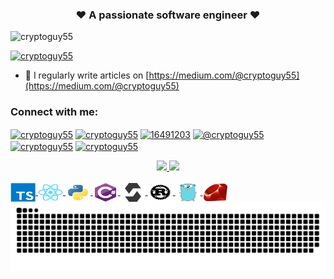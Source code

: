 <h3 align="center">❤️ A passionate software engineer ❤️ </h3>

<p align="left"> <img src="https://komarev.com/ghpvc/?username=cryptoguy55&label=Profile%20views&color=0e75b6&style=flat&" alt="cryptoguy55" /> </p>

<p align="left"> <a href="https://github.com/ryo-ma/github-profile-trophy"><img src="https://github-profile-trophy.vercel.app/?username=cryptoguy55&theme=radical&hide_border=true&row=1" alt="cryptoguy55" /></a> </p>

- 📝 I regularly write articles on [https://medium.com/@cryptoguy55](https://medium.com/@cryptoguy55)

<h3 align="left">Connect with me:</h3>
<p align="left">
<a href="https://codepen.io/cryptoguy55" target="blank"><img align="center" src="https://raw.githubusercontent.com/rahuldkjain/github-profile-readme-generator/master/src/images/icons/Social/codepen.svg" alt="cryptoguy55" height="30" width="40" /></a>
<a href="https://dev.to/cryptoguy55" target="blank"><img align="center" src="https://raw.githubusercontent.com/rahuldkjain/github-profile-readme-generator/master/src/images/icons/Social/devto.svg" alt="cryptoguy55" height="30" width="40" /></a>
<a href="https://stackoverflow.com/users/16491203" target="blank"><img align="center" src="https://raw.githubusercontent.com/rahuldkjain/github-profile-readme-generator/master/src/images/icons/Social/stack-overflow.svg" alt="16491203" height="30" width="40" /></a>
<a href="https://medium.com/@cryptoguy55" target="blank"><img align="center" src="https://raw.githubusercontent.com/rahuldkjain/github-profile-readme-generator/master/src/images/icons/Social/medium.svg" alt="@cryptoguy55" height="30" width="40" /></a>
<a href="https://t.me/cryptoguy55A" target="blank"><img align="center" src="https://upload.wikimedia.org/wikipedia/commons/thumb/8/83/Telegram_2019_Logo.svg/512px-Telegram_2019_Logo.svg.png?20220331104809" alt="cryptoguy55" height="30" width="30" /></a>
<a href="mailto:superdev5597@gmail.com" target="blank"><img align="center" src="https://pngroyale.com/wp-content/uploads/2021/11/Download-gmail-email-logo-png-1-1-768x555.png" alt="cryptoguy55" height="30" width="40" /></a>
</p>

<div align="center">
  <a href="https://github.com/cryptoguy55">
  <img height="180em" src="https://github-readme-stats.vercel.app/api?username=cryptoguy55&show_icons=true&theme=dracula&include_all_commits=true&count_private=true"/>
  <img height="180em" src="https://github-readme-stats.vercel.app/api/top-langs/?username=cryptoguy55&layout=compact&langs_count=7&theme=dracula"/>
</div>
<div style="display: inline_block"><br>
  <img align="center" alt="Rafa-Ts" height="30" width="40" src="https://raw.githubusercontent.com/devicons/devicon/master/icons/typescript/typescript-plain.svg">
  <img align="center" alt="Rafa-React" height="30" width="40" src="https://raw.githubusercontent.com/devicons/devicon/master/icons/react/react-original.svg">
  <img align="center" alt="Rafa-Python" height="30" width="40" src="https://raw.githubusercontent.com/devicons/devicon/master/icons/python/python-original.svg">
  <img align="center" alt="Rafa-Csharp" height="30" width="40" src="https://raw.githubusercontent.com/devicons/devicon/master/icons/csharp/csharp-original.svg">
   <img align="center" alt="Rafa-Js" height="30" width="40" src="https://raw.githubusercontent.com/devicons/devicon/master/icons/solidity/solidity-plain.svg">
  <img align="center" alt="Rafa-HTML" height="30" width="40" src="https://raw.githubusercontent.com/devicons/devicon/master/icons/rust/rust-plain.svg">
  <img align="center" alt="Rafa-CSS" height="30" width="40" src="https://raw.githubusercontent.com/devicons/devicon/master/icons/go/go-original.svg">
  <img align="center" alt="Rafa-CSS" height="30" width="40" src="https://raw.githubusercontent.com/devicons/devicon/master/icons/ruby/ruby-original.svg">
</div>
<div align="center">
    <img src="https://raw.githubusercontent.com/cryptoguy55/cryptoguy55/output/github-contribution-grid-snake.svg" />
</div>


